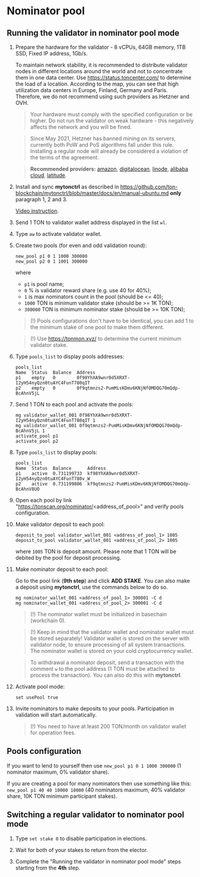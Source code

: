 # Nominator pool

## Running the validator in nominator pool mode

1. Prepare the hardware for the validator - 8 vCPUs, 64GB memory, 1TB SSD, Fixed IP address, 1Gb/s.

   To maintain network stability, it is recommended to distribute validator nodes in different locations around the world and not to concentrate them in one data center.
   Use https://status.toncenter.com/ to determine the load of a location. According to the map, you can see that high utilization
   data centers in Europe, Finland, Germany and Paris. Therefore, we do not recommend using such providers as Hetzner and OVH.

   > Your hardware must comply with the specified configuration or be higher. Do not run the validator on weak hardware - this negatively affects the network and you will be fined.

   > Since May 2021, Hetzner has banned mining on its servers, currently both PoW and PoS algorithms fall under this rule. Installing a regular node will already be considered a violation of the terms of the agreement.

   > **Recommended providers:** [amazon](https://aws.amazon.com/), [digitalocean](https://www.digitalocean.com/), [linode](https://www.linode.com/), [alibaba cloud](https://alibabacloud.com/), [latitude](https://www.latitude.sh/).

2. Install and sync **mytonctrl** as described in https://github.com/ton-blockchain/mytonctrl/blob/master/docs/en/manual-ubuntu.md **only** paragraph 1, 2 and 3.

   [Video instruction](https://ton.org/docs/#/nodes/run-node).

3. Send 1 TON to validator wallet address displayed in the list `wl`.

4. Type `aw` to activate validator wallet.

5. Create two pools (for even and odd validation round):
   ```
   new_pool p1 0 1 1000 300000
   new_pool p2 0 1 1001 300000
   ```
   where
    * `p1` is pool name;
    * `0` % is validator reward share (e.g. use 40 for 40%);
    * `1` is max nominators count in the pool (should be <= 40);
    * `1000` TON is minimum validator stake (should be >= 1K TON);
    * `300000` TON is minimum nominator stake (should be >= 10K TON);

   > (!) Pools configurations don't have to be identical, you can add 1 to the minimum stake of one pool to make them different.

   > (!) Use https://tonmon.xyz/ to determine the current minimum validator stake.

6. Type `pools_list` to display pools addresses:

   ```
   pools_list
   Name  Status  Balance  Address
   p1    empty   0        0f98YhXA9wnr0d5XRXT-I2yH54nyQzn0tuAYC4FunT780qIT
   p2    empty   0        0f9qtmnzs2-PumMisKDmv6KNjNfOMDQG70mQdp-BcAhnV5jL
   ```

7. Send 1 TON to each pool and activate the pools:
   ```
   mg validator_wallet_001 0f98YhXA9wnr0d5XRXT-I2yH54nyQzn0tuAYC4FunT780qIT 1
   mg validator_wallet_001 0f9qtmnzs2-PumMisKDmv6KNjNfOMDQG70mQdp-BcAhnV5jL 1
   activate_pool p1
   activate_pool p2
   ```

8. Type `pools_list` to display pools:
   ```
   pools_list
   Name  Status  Balance      Address
   p1    active  0.731199733  kf98YhXA9wnr0d5XRXT-I2yH54nyQzn0tuAYC4FunT780v_W
   p2    active  0.731199806  kf9qtmnzs2-PumMisKDmv6KNjNfOMDQG70mQdp-BcAhnV8UO
   ```

9. Open each pool by link "https://tonscan.org/nominator/<address_of_pool>" and verify pools configuration.

10. Make validator deposit to each pool:
    ```
    deposit_to_pool validator_wallet_001 <address_of_pool_1> 1005
    deposit_to_pool validator_wallet_001 <address_of_pool_2> 1005
    ```
    where `1005` TON is deposit amount. Please note that 1 TON will be debited by the pool for deposit processing.


11. Make nominator deposit to each pool:

    Go to the pool link (**9th step**) and click **ADD STAKE**.
    You can also make a deposit using **mytonctrl**, use the commands below to do so.

    ```
    mg nominator_wallet_001 <address_of_pool_1> 300001 -C d
    mg nominator_wallet_001 <address_of_pool_2> 300001 -C d
    ```

    > (!) The nominator wallet must be initialized in basechain (workchain 0).

    > (!) Keep in mind that the validator wallet and nominator wallet must be stored separately! Validator wallet is stored on the server with validator node, to ensure processing of all system transactions. The nominator wallet is stored on your cold cryptocurrency wallet.

    > To withdrawal a nominator deposit, send a transaction with the comment `w` to the pool address (1 TON must be attached to process the transaction). You can also do this with **mytonctrl**.

12. Activate pool mode:
    ```
    set usePool true
    ```

13. Invite nominators to make deposits to your pools. Participation in validation will start automatically.
    > (!) You need to have at least 200 TON/month on validator wallet for operation fees.

## Pools configuration

If you want to lend to yourself then use `new_pool p1 0 1 1000 300000` (1 nominator maximum, 0% validator share).

If you are creating a pool for many nominators then use something like this: `new_pool p1 40 40 10000 10000` (40 nominators maximum, 40% validator share, 10K TON minimum participant stakes).

## Switching a regular validator to nominator pool mode

1. Type `set stake 0` to disable participation in elections.

2. Wait for both of your stakes to return from the elector.

3. Complete the "Running the validator in nominator pool mode" steps starting from the **4th** step.
